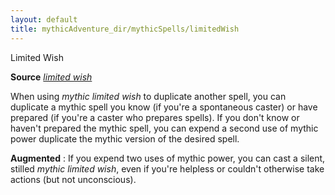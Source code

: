```yaml
---
layout: default
title: mythicAdventure_dir/mythicSpells/limitedWish
---
```

Limited Wish

**Source** [_limited wish_](spell_dir/limitedWish#_limited-wish)

When using _mythic limited wish_ to duplicate another spell, you can duplicate a mythic spell you know (if you're a spontaneous caster) or have prepared (if you're a caster who prepares spells). If you don't know or haven't prepared the mythic spell, you can expend a second use of mythic power duplicate the mythic version of the desired spell.

**Augmented** : If you expend two uses of mythic power, you can cast a silent, stilled _mythic limited wish_, even if you're helpless or couldn't otherwise take actions (but not unconscious).

